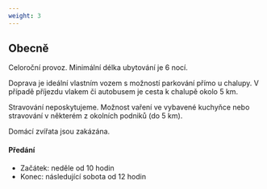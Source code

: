 ```yaml
---
weight: 3
---
```


## Obecně
Celoroční provoz. Minimální délka ubytování je 6 nocí.

Doprava je ideální vlastním vozem s možností parkování přímo u chalupy. V případě příjezdu vlakem či autobusem je cesta k chalupě okolo 5 km.

Stravování neposkytujeme. Možnost vaření ve vybavené kuchyňce nebo stravování v některém z okolních podniků (do 5 km).

Domácí zvířata jsou zakázána.

#### Předání
 * Začátek: neděle od 10 hodin
 * Konec: následující sobota od 12 hodin
